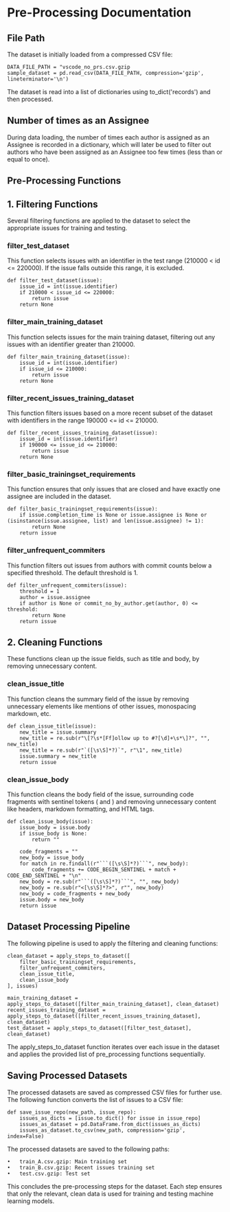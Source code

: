 # Pre-Processing Documentation

## File Path

The dataset is initially loaded from a compressed CSV file:

```
DATA_FILE_PATH = "vscode_no_prs.csv.gzip
sample_dataset = pd.read_csv(DATA_FILE_PATH, compression='gzip', lineterminator='\n')
```

The dataset is read into a list of dictionaries using to_dict('records') and then processed.

## Number of times as an Assignee

During data loading, the number of times each author is assigned as an Assignee is recorded in a dictionary, which will later be used to filter out authors who have been assigned as an Assignee too few times (less than or equal to once).

## Pre-Processing Functions

## 1. Filtering Functions

Several filtering functions are applied to the dataset to select the appropriate issues for training and testing.

### filter_test_dataset

This function selects issues with an identifier in the test range (210000 < id <= 220000). If the issue falls outside this range, it is excluded.

```
def filter_test_dataset(issue):
    issue_id = int(issue.identifier)
    if 210000 < issue_id <= 220000:
        return issue
    return None
```

### filter_main_training_dataset

This function selects issues for the main training dataset, filtering out any issues with an identifier greater than 210000.

```
def filter_main_training_dataset(issue):
    issue_id = int(issue.identifier)
    if issue_id <= 210000:
        return issue
    return None
```

### filter_recent_issues_training_dataset

This function filters issues based on a more recent subset of the dataset with identifiers in the range 190000 <= id <= 210000.

```
def filter_recent_issues_training_dataset(issue):
    issue_id = int(issue.identifier)
    if 190000 <= issue_id <= 210000:
        return issue
    return None
```

### filter_basic_trainingset_requirements

This function ensures that only issues that are closed and have exactly one assignee are included in the dataset.

```
def filter_basic_trainingset_requirements(issue):
    if issue.completion_time is None or issue.assignee is None or (isinstance(issue.assignee, list) and len(issue.assignee) != 1):
        return None
    return issue
```

### filter_unfrequent_commiters

This function filters out issues from authors with commit counts below a specified threshold. The default threshold is 1.

```
def filter_unfrequent_commiters(issue):
    threshold = 1
    author = issue.assignee
    if author is None or commit_no_by_author.get(author, 0) <= threshold:
        return None
    return issue
```

## 2. Cleaning Functions

These functions clean up the issue fields, such as title and body, by removing unnecessary content.

### clean_issue_title

This function cleans the summary field of the issue by removing unnecessary elements like mentions of other issues, monospacing markdown, etc.

```
def clean_issue_title(issue):
    new_title = issue.summary
    new_title = re.sub(r"\[?\s*[Ff]ollow up to #?[\d]+\s*\]?", "", new_title)
    new_title = re.sub(r"`([\s\S]*?)`", r"\1", new_title)
    issue.summary = new_title
    return issue
```

### clean_issue_body

This function cleans the body field of the issue, surrounding code fragments with sentinel tokens (<BoC> and <EoC>) and removing unnecessary content like headers, markdown formatting, and HTML tags.

```
def clean_issue_body(issue):
    issue_body = issue.body
    if issue_body is None:
        return ""
        
    code_fragments = ""
    new_body = issue_body
    for match in re.findall(r"```([\s\S]*?)```", new_body):
        code_fragments += CODE_BEGIN_SENTINEL + match + CODE_END_SENTINEL + "\n"
    new_body = re.sub(r"```([\s\S]*?)```", "", new_body)
    new_body = re.sub(r"<[\s\S]*?>", r"", new_body)
    new_body = code_fragments + new_body
    issue.body = new_body
    return issue
```

## Dataset Processing Pipeline

The following pipeline is used to apply the filtering and cleaning functions:

```
clean_dataset = apply_steps_to_dataset([
    filter_basic_trainingset_requirements,
    filter_unfrequent_commiters,
    clean_issue_title,
    clean_issue_body
], issues)

main_training_dataset = apply_steps_to_dataset([filter_main_training_dataset], clean_dataset)
recent_issues_training_dataset = apply_steps_to_dataset([filter_recent_issues_training_dataset], clean_dataset)
test_dataset = apply_steps_to_dataset([filter_test_dataset], clean_dataset)
```

The apply_steps_to_dataset function iterates over each issue in the dataset and applies the provided list of pre_processing functions sequentially.

## Saving Processed Datasets

The processed datasets are saved as compressed CSV files for further use. The following function converts the list of issues to a CSV file:

```
def save_issue_repo(new_path, issue_repo):
    issues_as_dicts = [issue.to_dict() for issue in issue_repo]
    issues_as_dataset = pd.DataFrame.from_dict(issues_as_dicts)
    issues_as_dataset.to_csv(new_path, compression='gzip', index=False)
```

The processed datasets are saved to the following paths:

	•	train_A.csv.gzip: Main training set
	•	train_B.csv.gzip: Recent issues training set
	•	test.csv.gzip: Test set

This concludes the pre-processing steps for the dataset. Each step ensures that only the relevant, clean data is used for training and testing machine learning models.